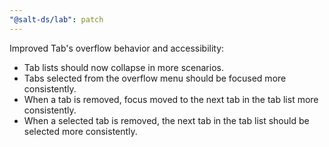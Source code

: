 ```yaml
---
"@salt-ds/lab": patch
---
```


Improved Tab's overflow behavior and accessibility:

- Tab lists should now collapse in more scenarios.
- Tabs selected from the overflow menu should be focused more consistently.
- When a tab is removed, focus moved to the next tab in the tab list more consistently.
- When a selected tab is removed, the next tab in the tab list should be selected more consistently.
